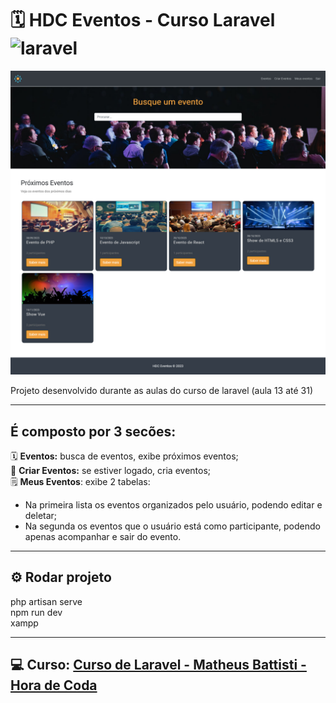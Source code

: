 # 🗓️ HDC Eventos - Curso Laravel ![laravel](https://img.shields.io/badge/Laravel-FF2D20?style=for-the-badge&logo=laravel&logoColor=white)

![hdc_eventos](/HDC_Eventos/public/img/home.jpg)

Projeto desenvolvido durante as aulas do curso de laravel (aula 13 até 31)

---
## É composto por 3 secões:

🗓️ **Eventos:** busca de eventos, exibe próximos eventos;<br>
📝 **Criar Eventos:** se estiver logado, cria eventos;<br>
🗒️ **Meus Eventos**: exibe 2 tabelas: 
- Na primeira lista os eventos organizados pelo usuário, podendo editar e deletar; 
- Na segunda os eventos que o usuário está como participante, podendo apenas acompanhar e sair do evento.

---

## ⚙️ Rodar projeto

php artisan serve<br>
npm run dev<br>
xampp

---

## 💻 Curso: [Curso de Laravel - Matheus Battisti - Hora de Coda](https://www.youtube.com/playlist?list=PLnDvRpP8BnewYKI1n2chQrrR4EYiJKbUG)
